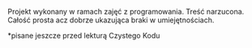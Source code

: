 Projekt wykonany w ramach zajęć z programowania. Treść narzucona. Całość prosta acz dobrze ukazująca braki w umiejętnościach.

*pisane jeszcze przed lekturą Czystego Kodu
